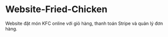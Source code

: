 # Website-Fried-Chicken
Website đặt món KFC online với giỏ hàng, thanh toán Stripe và quản lý đơn hàng.
